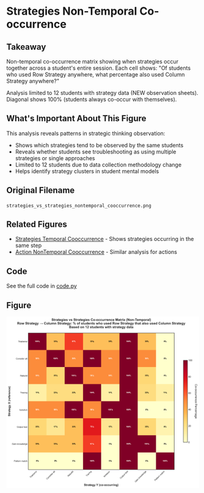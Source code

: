 # Strategies Non-Temporal Co-occurrence

## Takeaway
Non-temporal co-occurrence matrix showing when strategies occur together across a student's entire session. Each cell shows: "Of students who used Row Strategy anywhere, what percentage also used Column Strategy anywhere?"

Analysis limited to 12 students with strategy data (NEW observation sheets). Diagonal shows 100% (students always co-occur with themselves).

## What's Important About This Figure
This analysis reveals patterns in strategic thinking observation:
- Shows which strategies tend to be observed by the same students
- Reveals whether students see troubleshooting as using multiple strategies or single approaches
- Limited to 12 students due to data collection methodology change
- Helps identify strategy clusters in student mental models

## Original Filename
`strategies_vs_strategies_nontemporal_cooccurrence.png`

## Related Figures
- [Strategies Temporal Cooccurrence](../Strategies_Temporal_Cooccurrence/) - Shows strategies occurring in the same step
- [Action NonTemporal Cooccurrence](../Action_NonTemporal_Cooccurrence/) - Similar analysis for actions

## Code
See the full code in [code.py](./code.py)

## Figure

![Strategies Non-Temporal Cooccurrence](./figure.png)